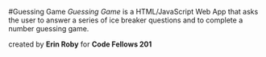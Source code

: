 #Guessing Game
*Guessing Game* is a HTML/JavaScript Web App that asks the user to answer a series of ice breaker questions and to complete a number guessing game.

created by **Erin Roby** for **Code Fellows 201**
